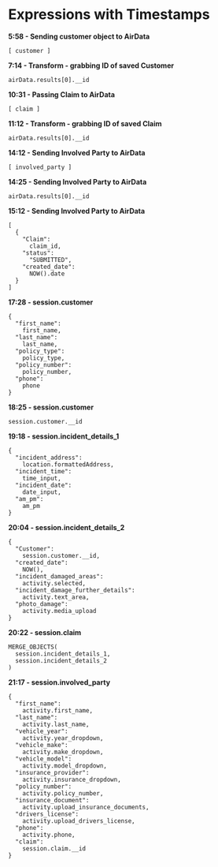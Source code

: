# Expressions with Timestamps

**5:58 - Sending customer object to AirData**
```
[ customer ]
```

**7:14 - Transform - grabbing ID of saved Customer**
```
airData.results[0].__id
```

**10:31 - Passing Claim to AirData**
```
[ claim ]
```

**11:12 - Transform - grabbing ID of saved Claim**
```
airData.results[0].__id
```

**14:12 - Sending Involved Party to AirData**
```
[ involved_party ]
```

**14:25 - Sending Involved Party to AirData**
```
airData.results[0].__id
```

**15:12 - Sending Involved Party to AirData**
```
[
  {
    "Claim":
      claim_id,
    "status":
      "SUBMITTED",
    "created_date":
      NOW().date
  }
]
```

**17:28 - session.customer**
```
{
  "first_name":
    first_name,
  "last_name":
    last_name,
  "policy_type":
    policy_type,
  "policy_number":
    policy_number,
  "phone":
    phone
}
```

**18:25 - session.customer**
```
session.customer.__id
```

**19:18 - session.incident_details_1**
```
{
  "incident_address":
    location.formattedAddress,
  "incident_time":
    time_input,
  "incident_date":
    date_input,
  "am_pm":
    am_pm
}
```

**20:04 - session.incident_details_2**
```
{
  "Customer":
    session.customer.__id,
  "created_date":
    NOW(),
  "incident_damaged_areas":
    activity.selected,
  "incident_damage_further_details":
    activity.text_area,
  "photo_damage":
    activity.media_upload
}
```

**20:22 - session.claim**
```
MERGE_OBJECTS(
  session.incident_details_1,
  session.incident_details_2
)
```


**21:17 - session.involved_party**
```
{
  "first_name":
    activity.first_name,
  "last_name":
    activity.last_name,
  "vehicle_year":
    activity.year_dropdown,
  "vehicle_make":
    activity.make_dropdown,
  "vehicle_model":
    activity.model_dropdown,
  "insurance_provider":
    activity.insurance_dropdown,
  "policy_number":
    activity.policy_number,
  "insurance_document":
    activity.upload_insurance_documents,
  "drivers_license":
    activity.upload_drivers_license,
  "phone":
    activity.phone,
  "claim":
    session.claim.__id
}
```
